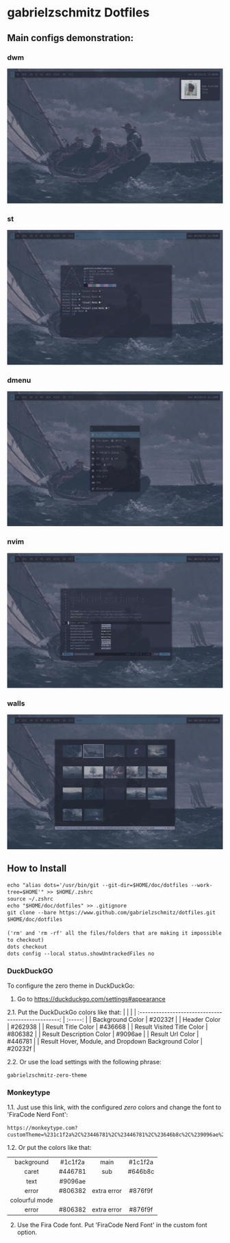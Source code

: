 # gabrielzschmitz Dotfiles

## Main configs demonstration:
### dwm
![dwm](https://github.com/gabrielzschmitz/dotfiles/blob/main/pic/%5Bricedemo%5D/dwm%5Bdemo%5D.png)
### st
![st](https://github.com/gabrielzschmitz/dotfiles/blob/main/pic/%5Bricedemo%5D/st%5Bdemo%5D.png)
### dmenu
![dmenu](https://github.com/gabrielzschmitz/dotfiles/blob/main/pic/%5Bricedemo%5D/dmenu%5Bdemo%5D.png)
### nvim
![nvim](https://github.com/gabrielzschmitz/dotfiles/blob/main/pic/%5Bricedemo%5D/nvim%5Bdemo%5D.png)
### walls
![walls](https://github.com/gabrielzschmitz/dotfiles/blob/main/pic/%5Bricedemo%5D/walls%5Bdemo%5D.png)

## How to Install
```shell
echo "alias dots='/usr/bin/git --git-dir=$HOME/doc/dotfiles --work-tree=$HOME'" >> $HOME/.zshrc
source ~/.zshrc
echo "$HOME/doc/dotfiles" >> .gitignore
git clone --bare https://www.github.com/gabrielzschmitz/dotfiles.git $HOME/doc/dotfiles

('rm' and 'rm -rf' all the files/folders that are making it impossible to checkout)
dots checkout
dots config --local status.showUntrackedFiles no
```

### DuckDuckGO
To configure the zero theme in DuckDuckGo:
1. Go to https://duckduckgo.com/settings#appearance

2.1. Put the DuckDuckGo colors like that:
|                                                     |         |
| :-------------------------------------------------: | :-----: |
| Background Color                                    | #20232f |
| Header Color                                        | #262938 |
| Result Title Color                                  | #436668 |
| Result Visited Title Color                          | #806382 |
| Result Description Color                            | #9096ae |
| Result Url Color                                    | #446781 |
| Result Hover, Module, and Dropdown Background Color | #20232f |

2.2. Or use the load settings with the following phrase:

```
gabrielzschmitz-zero-theme
```

### Monkeytype

1.1. Just use this link, with the configured *zero* colors and change the font to 'FiraCode Nerd Font':

```
https://monkeytype.com?customTheme=%231c1f2a%2C%23446781%2C%23446781%2C%23646b8c%2C%239096ae%2C%23806382%2C%23876f9f%2C%23806382%2C%23876f9f
```

1.2. Or put the colors like that:

|                |         |             |         |
| :------------: | :-----: | :---------: | :-----: |
| background     | #1c1f2a | main        | #1c1f2a |
| caret          | #446781 | sub         | #646b8c |
| text           | #9096ae |             |         |
| error          | #806382 | extra error | #876f9f |
| colourful mode |         |             |         |
| error          | #806382 | extra error | #876f9f |
2. Use the Fira Code font. Put 'FiraCode Nerd Font' in the custom font option.
